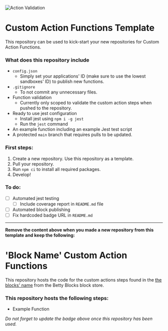 ![Action Validation](https://github.com/betty-services/Custom-Action-Functions-Template/actions/workflows/main.yml/badge.svg?event=push)

# Custom Action Functions Template

This repository can be used to kick-start your new repositories for Custom Action Functions.

### What does this repository include

- `config.json`
  - Simply set your applications' ID (make sure to use the lowest sandboxes' ID) to publish new functions.
- `.gitignore`
  - To not commit any unnecessary files.
- Function validation
  - Currently only scoped to validate the custom action steps when pushed to the repository.
- Ready to use jest configuration
  - Install jest using `npm i -g jest`
  - Run the `jest` command
- An example function including an example Jest test script
- A protected `main` branch that requires pulls to be updated.

### First steps:

1.  Create a new repository. Use this repository as a template.
2.  Pull your repository.
3.  Run `npm ci` to install all required packages.
4.  Develop!

### To do:

- [ ] Automated jest testing
  - [ ] Include coverage report in `README.md` file
- [ ] Automated block publishing
- [ ] Fix hardcoded badge URL in `README.md`

---

**Remove the content above when you made a new repository from this template and keep the following:**

# 'Block Name' Custom Action Functions

This repository hosts the code for the custom actions steps found in the [the blocks' name](https://my.bettyblocks.com/block-store/blockId/) from the Betty Blocks block store.

### This repository hosts the following steps:

- Example Function

_Do not forget to update the badge above once this repository has been used._
